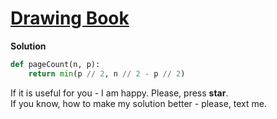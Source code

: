# [Drawing Book](https://www.hackerrank.com/challenges/drawing-book/problem)

**Solution**
<br>
```python
def pageCount(n, p):
    return min(p // 2, n // 2 - p // 2)
```

If it is useful for you - I am happy. Please, press **star**.
<br>
If you know, how to make my solution better - please, text me.
